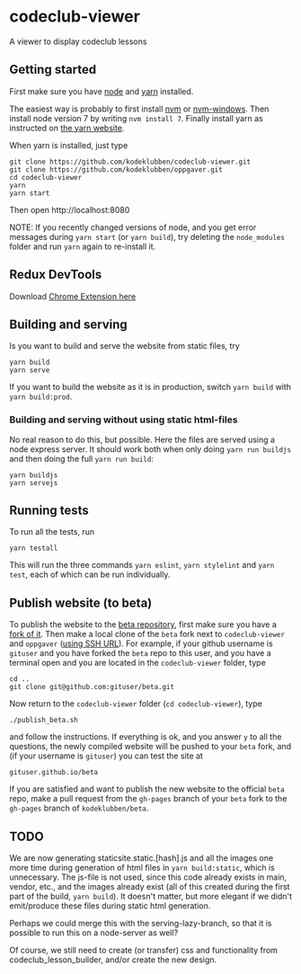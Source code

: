 # codeclub-viewer
A viewer to display codeclub lessons

## Getting started
First make sure you have [node](https://nodejs.org/en/) and [yarn](https://yarnpkg.com/en/) installed.

The easiest way is probably to first install
[nvm](https://github.com/creationix/nvm#installation) or [nvm-windows](https://github.com/coreybutler/nvm-windows).
Then install node version 7 by writing `nvm install 7`.
Finally install yarn as instructed on [the yarn website](https://yarnpkg.com/lang/en/docs/install/).

When yarn is installed, just type
```
git clone https://github.com/kodeklubben/codeclub-viewer.git
git clone https://github.com/kodeklubben/oppgaver.git
cd codeclub-viewer
yarn
yarn start
```
Then open http://localhost:8080

NOTE: If you recently changed versions of node, and you get error messages during `yarn start` (or `yarn build`),
try deleting the `node_modules` folder and run `yarn` again to re-install it.

## Redux DevTools
Download [Chrome Extension here](https://chrome.google.com/webstore/detail/redux-devtools/lmhkpmbekcpmknklioeibfkpmmfibljd)

## Building and serving
Is you want to build and serve the website from static files, try
```
yarn build
yarn serve
```

If you want to build the website as it is in production, switch `yarn build` with `yarn build:prod`.

### Building and serving without using static html-files
No real reason to do this, but possible. Here the files are served using a node express server.
It should work both when only doing `yarn run buildjs` and then doing the full `yarn run build`:
```
yarn buildjs
yarn servejs
```

## Running tests
To run all the tests, run
```
yarn testall
```
This will run the three commands `yarn eslint`, `yarn stylelint` and `yarn test`, each of which can be run individually.

## Publish website (to beta)
To publish the website to the [beta repository](https://github.com/kodeklubben/beta),
first make sure you have a [fork of it](https://help.github.com/articles/fork-a-repo/).
Then make a local clone of the `beta` fork next to `codeclub-viewer` and `oppgaver`
([using SSH URL](https://help.github.com/articles/which-remote-url-should-i-use/)).
For example, if your github username is `gituser` and you have forked the `beta` repo to this user,
and you have a terminal open and you are located in the `codeclub-viewer` folder, type
```
cd ..
git clone git@github.com:gituser/beta.git
```

Now return to the `codeclub-viewer` folder (`cd codeclub-viewer`), type
```
./publish_beta.sh
```
and follow the instructions. If everything is ok, and you answer `y` to all the questions, the newly compiled
website will be pushed to your `beta` fork, and (if your username is `gituser`) you can test the site at
```
gituser.github.io/beta
```
If you are satisfied and want to publish the new website to the official `beta` repo, make a pull request from the `gh-pages` branch
of your `beta` fork to the `gh-pages` branch of `kodeklubben/beta`.


## TODO
We are now generating staticsite.static.[hash].js and all the images one more time during generation
of html files in `yarn build:static`, which is unnecessary. The js-file is not used, since this code
already exists in main, vendor, etc., and the images already exist (all of this created during the first
part of the build, `yarn build`).
It doesn't matter, but more elegant if we didn't emit/produce these files during static html generation.

Perhaps we could merge this with the serving-lazy-branch, so that it is possible to run this on a node-server as well?

Of course, we still need to create (or transfer) css and functionality from codeclub_lesson_builder, and/or
create the new design.

